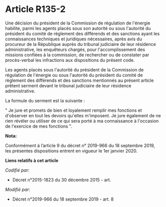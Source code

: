 # Article R135-2

Une décision du président de la Commission de régulation de l'énergie habilite, parmi les agents placés sous son autorité ou
sous l'autorité du président du comité de règlement des différends et des sanctions ayant les connaissances techniques et
juridiques nécessaires, après avis du procureur de la République auprès du   tribunal judiciaire de leur résidence
administrative, les enquêteurs chargés, pour l'accomplissement des missions confiées à la commission, de rechercher ou de
constater par procès-verbal les infractions aux dispositions du présent code. 

Les agents placés sous l'autorité du président de la Commission de régulation de l'énergie ou sous l'autorité du président du
comité de règlement des différends et des sanctions mentionnés au présent article prêtent serment devant le   tribunal
judiciaire de leur résidence administrative. 

La formule du serment est la suivante : 

" Je jure et promets de bien et loyalement remplir mes fonctions et d'observer en tout les devoirs qu'elles m'imposent. Je
jure également de ne rien révéler ou utiliser de ce qui sera porté à ma connaissance à l'occasion de l'exercice de mes
fonctions ".

**Nota:**

Conformément à l’article 9 du décret n° 2019-966 du 18 septembre 2019, les présentes dispositions entrent en vigueur le 1er
janvier 2020.

**Liens relatifs à cet article**

_Codifié par_:

  - Décret n°2015-1823 du 30 décembre 2015 - art.

_Modifié par_:

  - Décret n°2019-966 du 18 septembre 2019 - art. 8
